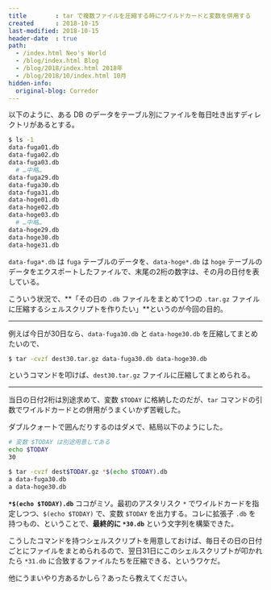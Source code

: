```yaml
---
title        : tar で複数ファイルを圧縮する時にワイルドカードと変数を併用する
created      : 2018-10-15
last-modified: 2018-10-15
header-date  : true
path:
  - /index.html Neo's World
  - /blog/index.html Blog
  - /blog/2018/index.html 2018年
  - /blog/2018/10/index.html 10月
hidden-info:
  original-blog: Corredor
---
```


以下のように、ある DB のデータをテーブル別にファイルを毎日吐き出すディレクトリがあるとする。

```bash
$ ls -1
data-fuga01.db
data-fuga02.db
data-fuga03.db
  # …中略…
data-fuga29.db
data-fuga30.db
data-fuga31.db
data-hoge01.db
data-hoge02.db
data-hoge03.db
  # …中略…
data-hoge29.db
data-hoge30.db
data-hoge31.db
```

`data-fuga*.db` は `fuga` テーブルのデータを、`data-hoge*.db` は `hoge` テーブルのデータをエクスポートしたファイルで、末尾の2桁の数字は、その月の日付を表している。

こういう状況で、**「その日の `.db` ファイルをまとめて1つの `.tar.gz` ファイルに圧縮するシェルスクリプトを作りたい」**というのが今回の目的。

---

例えば今日が30日なら、`data-fuga30.db` と `data-hoge30.db` を圧縮してまとめたいので、

```bash
$ tar -cvzf dest30.tar.gz data-fuga30.db data-hoge30.db
```

というコマンドを叩けば、`dest30.tar.gz` ファイルに圧縮してまとめられる。

---

当日の日付2桁は別途求めて、変数 `$TODAY` に格納したのだが、`tar` コマンドの引数でワイルドカードとの併用がうまくいかず苦戦した。

ダブルクォートで囲んだりするのはダメで、結局以下のようにした。

```bash
# 変数 $TODAY は別途用意してある
echo $TODAY
30

$ tar -cvzf dest$TODAY.gz *$(echo $TODAY).db
a data-fuga30.db
a data-hoge30.db
```

**`*$(echo $TODAY).db`** ココがミソ。最初のアスタリスク `*` でワイルドカードを指定しつつ、`$(echo $TODAY)` で、変数 `$TODAY` を出力する。コレに拡張子 `.db` を持つもの、ということで、**最終的に `*30.db`** という文字列を構築できた。

こうしたコマンドを持つシェルスクリプトを用意しておけば、毎日その日の日付ごとにファイルをまとめられるので、翌日31日にこのシェルスクリプトが叩かれたら `*31.db` に合致するファイルたちを圧縮できる、というワケだ。

他にうまいやり方あるかしら？あったら教えてください。
